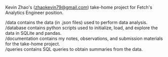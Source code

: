 Kevin Zhao's (zhaokevin79@gmail.com) take-home project for Fetch's Analytics Engineer position. 

/data contains the data (in .json files) used to perform data analysis. <br/>
/database contains python scripts used to initialize, load, and explore the data in SQLite and pandas. <br/>
/documentation contains my notes, observations, and submission materials for the take-home project. <br/>
/queries contains SQL queries to obtain summaries from the data.
